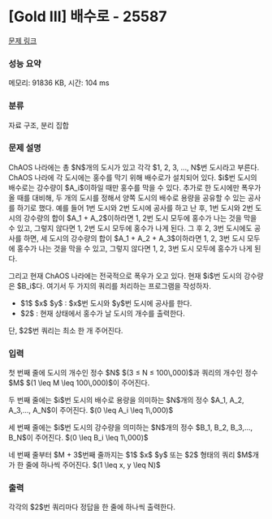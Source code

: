 # [Gold III] 배수로 - 25587 

[문제 링크](https://www.acmicpc.net/problem/25587) 

### 성능 요약

메모리: 91836 KB, 시간: 104 ms

### 분류

자료 구조, 분리 집합

### 문제 설명

<p>ChAOS 나라에는 총 $N$개의 도시가 있고 각각 $1, 2, 3, …, N$번 도시라고 부른다. ChAOS 나라에 각 도시에는 홍수를 막기 위해 배수로가 설치되어 있다. $i$번 도시의 배수로는 강수량이 $A_i$이하일 때만 홍수를 막을 수 있다. 추가로 한 도시에만 폭우가 올 때를 대비해, 두 개의 도시를 정해서 양쪽 도시의 배수로 용량을 공유할 수 있는 공사를 하기로 했다. 예를 들어 1번 도시와 2번 도시에 공사를 하고 난 후, 1번 도시와 2번 도시의 강수량의 합이 $A_1 + A_2$이하라면 1, 2번 도시 모두에 홍수가 나는 것을 막을 수 있고, 그렇지 않다면 1, 2번 도시 모두에 홍수가 나게 된다. 그 후 2, 3번 도시에도 공사를 하면, 세 도시의 강수량의 합이 $A_1 + A_2 + A_3$이하라면 1, 2, 3번 도시 모두에 홍수가 나는 것을 막을 수 있고, 그렇지 않다면 1, 2, 3번 도시 모두에 홍수가 나게 된다.</p>

<p>그리고 현재 ChAOS 나라에는 전국적으로 폭우가 오고 있다. 현재 $i$번 도시의 강수량은 $B_i$다. 여기서 두 가지의 쿼리를 처리하는 프로그램을 작성하자.</p>

<ul>
	<li>$1$ $x$ $y$ : $x$번 도시와 $y$번 도시에 공사를 한다.</li>
	<li>$2$ : 현재 상태에서 홍수가 날 도시의 개수를 출력한다.</li>
</ul>

<p>단, $2$번 쿼리는 최소 한 개 주어진다.</p>

### 입력 

 <p>첫 번째 줄에 도시의 개수인 정수 $N$ $(3 ≤ N ≤ 100\,000)$과 쿼리의 개수인 정수 $M$ $(1 \leq M \leq 100\,000)$이 주어진다.</p>

<p>두 번째 줄에는 $i$번 도시의 배수로 용량을 의미하는 $N$개의 정수 $A_1, A_2, A_3,..., A_N$이 주어진다. $(0 \leq A​_i \leq 1\,000)$</p>

<p>세 번째 줄에는 $i$번 도시의 강수량을 의미하는 $N$개의 정수 $B_1, B_2, B_3,..., B_N$이 주어진다. $(0 \leq B_i \leq 1\,000)$</p>

<p>네 번째 줄부터 $M + 3$번째 줄까지는 $1$ $x$ $y$ 또는 $2$ 형태의 쿼리 $M$개가 한 줄에 하나씩 주어진다. $(1 \leq x, y \leq N)$</p>

### 출력 

 <p>각각의 $2$번 쿼리마다 정답을 한 줄에 하나씩 출력한다.</p>

